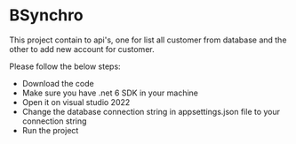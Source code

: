 # BSynchro
This project contain to api's, one for list all customer from database and the other to add new account for customer.

Please follow the below steps:
- Download the code
- Make sure you have .net 6 SDK in your machine
- Open it on visual studio 2022
- Change the database connection string in appsettings.json file to your connection string
- Run the project
